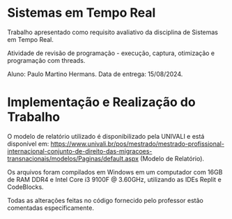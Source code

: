 # Sistemas em Tempo Real

Trabalho apresentado como requisito avaliativo da disciplina de Sistemas em Tempo Real.

Atividade de revisão de programação - execução, captura, otimização e programação com threads.

Aluno: Paulo Martino Hermans. Data de entrega: 15/08/2024.

# Implementação e Realização do Trabalho

O modelo de relatório utilizado é disponibilizado pela UNIVALI e está disponível em: https://www.univali.br/pos/mestrado/mestrado-profissional-internacional-conjunto-de-direito-das-migracoes-transnacionais/modelos/Paginas/default.aspx (Modelo de Relatório).

Os arquivos foram compilados em Windows em um computador com 16GB de RAM DDR4 e Intel Core i3 9100F @ 3.60GHz, utilizando as IDEs Replit e CodeBlocks.

Todas as alterações feitas no código fornecido pelo professor estão comentadas especificamente.
